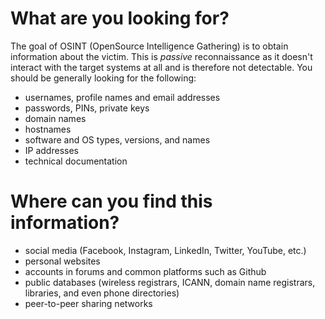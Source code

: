 # What are you looking for?
The goal of OSINT (OpenSource Intelligence Gathering) is to obtain information about the victim. This is *passive* reconnaissance as it doesn't interact with the target systems at all and is therefore not detectable. You should be generally looking for the following:
- usernames, profile names and email addresses
- passwords, PINs, private keys
- domain names
- hostnames
- software and OS types, versions, and names
- IP addresses
- technical documentation

# Where can you find this information?
- social media (Facebook, Instagram, LinkedIn, Twitter, YouTube, etc.)
- personal websites
- accounts in forums and common platforms such as Github
- public databases (wireless registrars, ICANN, domain name registrars, libraries, and even phone directories)
- peer-to-peer sharing networks
